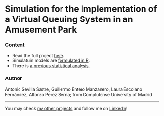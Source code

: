# Simulation for the Implementation of a Virtual Queuing System in an Amusement Park

### Content
- Read the full project [here](https://github.com/asevillasastre/UCM-Simulation-Virtual-Queue/blob/main/final-project.pdf).
- Simulatuin models are [formulated in R](https://github.com/asevillasastre/UCM-Simulation-Virtual-Queue/tree/main/src-R-code).
- There is [a previous statistical analysis](https://github.com/asevillasastre/UCM-Simulation-Virtual-Queue/blob/main/src-R-code/goodness-of-fit.R).

### Author
Antonio Sevilla Sastre, Guillermo Entero Manzanero, Laura Escolano Fernández, Alfonso Perez Serna; from Complutense University of Madrid

-----------------------------------------------------------------------------

You may check [my other projects](https://github.com/asevillasastre?tab=repositories) and follow me on [LinkedIn](https://www.linkedin.com/in/asevillasastre/)!

